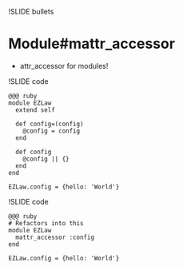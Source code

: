 !SLIDE bullets
# Module#mattr_accessor

* attr_accessor for modules!

!SLIDE code
    
    @@@ ruby
    module EZLaw
      extend self

      def config=(config)
        @config = config
      end

      def config
        @config || {}
      end
    end

    EZLaw.config = {hello: 'World'}

!SLIDE code
    
    @@@ ruby
    # Refactors into this
    module EZLaw
      mattr_accessor :config
    end

    EZLaw.config = {hello: 'World'}
